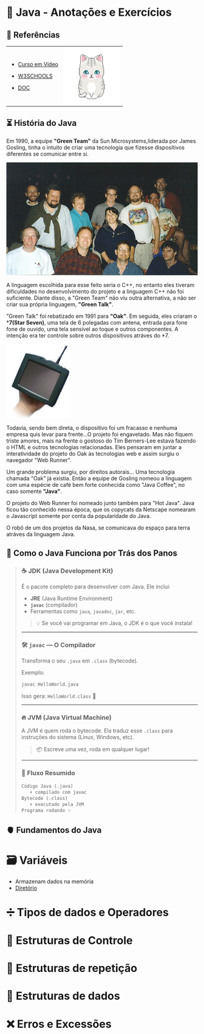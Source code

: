 # 📝  Java - Anotações e Exercícios

## 💖 Referências 

<table style="border:none;">
  <tr style="border:none;">
    <td style="border:none;">

- [Curso em Vídeo](https://www.cursoemvideo.com)
- [W3SCHOOLS](https://www.w3schools.com)
- [DOC](https://docs.oracle.com/javase/tutorial/)

    </td>
    <td style="border:none;">
      <img src="readme-media/2.gif" width="150">
    </td>
  </tr>
</table> 

## ⏳ História do  Java

Em 1990, a equipe **"Green Team"** da Sun Microsystems,liderada por James Gosling, tinha o intuito de criar uma tecnologia que fizesse dispositivos diferentes se comunicar entre si.

![Green Team](readme-media/greenteam.jpg)


 A linguagem escolhida para esse feito seria o C++, no entanto eles tiveram dificuldades no desenvolvimento do projeto e a linguagem C++ não foi suficiente. Diante disso, a "Green Team" não viu outra alternativa, a não ser criar sua própria linguagem, **"Green Talk"**.
 
 "Green Talk" foi rebatizado em 1991 para **"Oak"**. Em seguida, eles criaram o ***7(Star Seven)**, uma tela de 6 polegadas com antena, entrada para fone fone de ouvido, uma tela sensível ao toque e outros componentes. A intenção era ter controle sobre outros dispositivos atráves do *7.
 
 ![Green Team](readme-media/starsev.jpg)
 
 Todavia, sendo bem direta, o dispositivo foi um fracasso e nenhuma empresa quis levar para frente...O projeto foi engavetado. Mas não fiquem triste amores, mais na frente o gostoso do Tim Berners-Lee estava fazendo o HTML e outros tecnologias relacionadas. Eles pensaram em juntar a interatividade do projeto do Oak às tecnologias web e assim surgiu o navegador "Web Runner".
 
 
 Um grande problema surgiu, por direitos autorais... Uma tecnologia chamada "Oak" já existia. Então a equipe de Gosling nomeou a linguagem com uma espécie de café bem forte conhecida como "Java Coffee", no caso somente **"Java"**.
 
 
 O projeto do Web Runner foi nomeado junto também para "Hot Java". Java ficou tão conhecido nessa época, que os copycats da Netscape nomearam o Javascript somente por conta da popularidade do Java. 
 
 
 O robô de um dos projetos da Nasa, se comunicava do espaço para terra atráves da linguagem Java. 

## 🧠 Como o Java Funciona por Trás dos Panos
>
> ### ☕ **JDK (Java Development Kit)**
> É o pacote completo para desenvolver com Java. Ele inclui:
> - **JRE** (Java Runtime Environment)
> - **`javac`** (compilador)
> - Ferramentas como `java`, `javadoc`, `jar`, etc.
>
> > 💡 Se você vai programar em Java, o JDK é o que você instala!
>
> ---
>
> ### 🛠️ **`javac` — O Compilador**
> Transforma o seu `.java` em `.class` (bytecode).
>
> Exemplo:
> ```bash
> javac HelloWorld.java
> ```
> Isso gera: `HelloWorld.class` 💾
>
> ---
>
> ### 🔥 **JVM (Java Virtual Machine)**
> A JVM é quem roda o bytecode. Ela traduz esse `.class` para instruções do sistema (Linux, Windows, etc).
>
> > 📦 Escreve uma vez, roda em qualquer lugar!
>
> ---
>
> ### 🔄 **Fluxo Resumido**
> ```
> Código Java (.java)
>    ⬇️ compilado com javac
> Bytecode (.class)
>    ⬇️ executado pela JVM
> Programa rodando ✨
> ```

## 🫀 Fundamentos do Java

# 🗃️ Variáveis 
* Armazenam dados na memória 
* [Diretório](variáveis)

# ➗ Tipos de dados e Operadores

# 🔀 Estruturas de Controle

# 🔁 Estruturas de repetição

# 🎲 Estruturas de dados

# ❌ Erros e Excessões